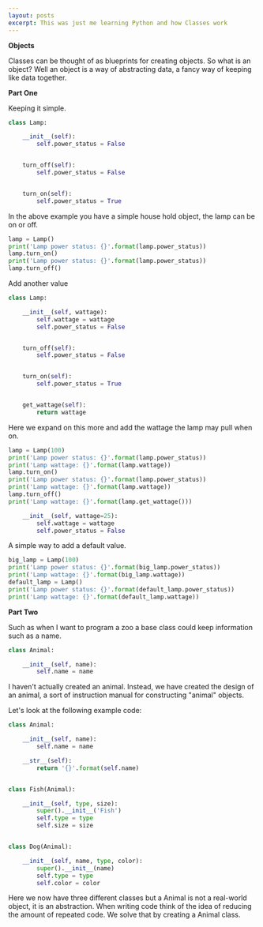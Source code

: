 ```yaml
---
layout: posts
excerpt: This was just me learning Python and how Classes work
---
```



**Objects**

Classes can be thought of as blueprints for creating objects. So what is an object? Well an object is a way of abstracting data, a fancy way of keeping like data together. 

**Part One**

Keeping it simple.

```python
class Lamp:

    __init__(self):
        self.power_status = False


    turn_off(self):
        self.power_status = False


    turn_on(self):
        self.power_status = True
```

In the above example you have a simple house hold object, the lamp can be on or off. 

```python
lamp = Lamp()
print('Lamp power status: {}'.format(lamp.power_status))
lamp.turn_on()
print('Lamp power status: {}'.format(lamp.power_status))
lamp.turn_off()
```

Add another value

```python
class Lamp:

    __init__(self, wattage):
        self.wattage = wattage
        self.power_status = False


    turn_off(self):
        self.power_status = False


    turn_on(self):
        self.power_status = True


    get_wattage(self):
        return wattage
```

Here we expand on this more and add the wattage the lamp may pull when on.

```python
lamp = Lamp(100)
print('Lamp power status: {}'.format(lamp.power_status))
print('Lamp wattage: {}'.format(lamp.wattage))
lamp.turn_on()
print('Lamp power status: {}'.format(lamp.power_status))
print('Lamp wattage: {}'.format(lamp.wattage))
lamp.turn_off()
print('Lamp wattage: {}'.format(lamp.get_wattage()))
```

```python
    __init__(self, wattage=25):
        self.wattage = wattage
        self.power_status = False
```

A simple way to add a default value.

```python
big_lamp = Lamp(100)
print('Lamp power status: {}'.format(big_lamp.power_status))
print('Lamp wattage: {}'.format(big_lamp.wattage))
default_lamp = Lamp()
print('Lamp power status: {}'.format(default_lamp.power_status))
print('Lamp wattage: {}'.format(default_lamp.wattage))
```

**Part Two**

Such as when I want to program a zoo a base class could keep information such as a name. 


```python
class Animal:

    __init__(self, name):
        self.name = name

```

I haven't actually created an animal. Instead, we have created the design of an animal, a sort of instruction manual for constructing "animal" objects. 

Let's look at the following example code:

```python
class Animal:

    __init__(self, name):
        self.name = name

    __str__(self):
        return '{}'.format(self.name)


class Fish(Animal):

    __init__(self, type, size):
        super().__init__('Fish')
        self.type = type
        self.size = size


class Dog(Animal):

    __init__(self, name, type, color):
        super().__init__(name)
        self.type = type
        self.color = color

```

Here we now have three different classes but a Animal is not a real-world object, it is an abstraction. When writing code think of the idea of reducing the amount of repeated code. We solve that by creating a Animal class.

